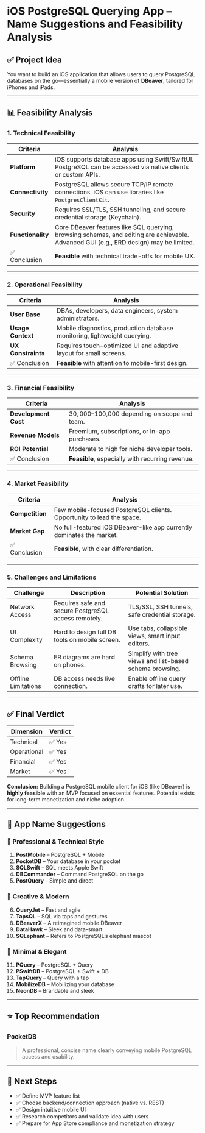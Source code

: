 # iOS PostgreSQL Querying App – Name Suggestions and Feasibility Analysis

## ✅ Project Idea

You want to build an iOS application that allows users to query PostgreSQL databases on the go—essentially a mobile version of **DBeaver**, tailored for iPhones and iPads.

---

## 📊 Feasibility Analysis

### 1. Technical Feasibility

| Criteria       | Analysis |
|----------------|----------|
| **Platform**   | iOS supports database apps using Swift/SwiftUI. PostgreSQL can be accessed via native clients or custom APIs. |
| **Connectivity** | PostgreSQL allows secure TCP/IP remote connections. iOS can use libraries like `PostgresClientKit`. |
| **Security**   | Requires SSL/TLS, SSH tunneling, and secure credential storage (Keychain). |
| **Functionality** | Core DBeaver features like SQL querying, browsing schemas, and editing are achievable. Advanced GUI (e.g., ERD design) may be limited. |
| ✅ Conclusion   | **Feasible** with technical trade-offs for mobile UX.

---

### 2. Operational Feasibility

| Criteria         | Analysis |
|------------------|----------|
| **User Base**    | DBAs, developers, data engineers, system administrators. |
| **Usage Context** | Mobile diagnostics, production database monitoring, lightweight querying. |
| **UX Constraints** | Requires touch-optimized UI and adaptive layout for small screens. |
| ✅ Conclusion     | **Feasible** with attention to mobile-first design.

---

### 3. Financial Feasibility

| Criteria       | Analysis |
|----------------|----------|
| **Development Cost** | $30,000–$100,000 depending on scope and team. |
| **Revenue Models** | Freemium, subscriptions, or in-app purchases. |
| **ROI Potential** | Moderate to high for niche developer tools. |
| ✅ Conclusion     | **Feasible**, especially with recurring revenue.

---

### 4. Market Feasibility

| Criteria       | Analysis |
|----------------|----------|
| **Competition** | Few mobile-focused PostgreSQL clients. Opportunity to lead the space. |
| **Market Gap**  | No full-featured iOS DBeaver-like app currently dominates the market. |
| ✅ Conclusion     | **Feasible**, with clear differentiation.

---

### 5. Challenges and Limitations

| Challenge | Description | Potential Solution |
|----------|-------------|--------------------|
| Network Access | Requires safe and secure PostgreSQL access remotely. | TLS/SSL, SSH tunnels, safe credential storage. |
| UI Complexity | Hard to design full DB tools on mobile screen. | Use tabs, collapsible views, smart input editors. |
| Schema Browsing | ER diagrams are hard on phones. | Simplify with tree views and list-based schema browsing. |
| Offline Limitations | DB access needs live connection. | Enable offline query drafts for later use. |

---

## ✅ Final Verdict

| Dimension    | Verdict |
|--------------|---------|
| Technical     | ✅ Yes |
| Operational   | ✅ Yes |
| Financial     | ✅ Yes |
| Market        | ✅ Yes |

**Conclusion:** Building a PostgreSQL mobile client for iOS (like DBeaver) is **highly feasible** with an MVP focused on essential features. Potential exists for long-term monetization and niche adoption.

---

## 📱 App Name Suggestions

### 🔹 Professional & Technical Style
1. **PostMobile** – PostgreSQL + Mobile
2. **PocketDB** – Your database in your pocket
3. **SQLSwift** – SQL meets Apple Swift
4. **DBCommander** – Command PostgreSQL on the go
5. **PostQuery** – Simple and direct

### 🔹 Creative & Modern
6. **QueryJet** – Fast and agile
7. **TapsQL** – SQL via taps and gestures
8. **DBeaverX** – A reimagined mobile DBeaver
9. **DataHawk** – Sleek and data-smart
10. **SQLephant** – Refers to PostgreSQL’s elephant mascot

### 🔹 Minimal & Elegant
11. **PQuery** – PostgreSQL + Query
12. **PSwiftDB** – PostgreSQL + Swift + DB
13. **TapQuery** – Query with a tap
14. **MobilizeDB** – Mobilizing your database
15. **NeonDB** – Brandable and sleek

---

## ⭐ Top Recommendation

### **PocketDB**
> A professional, concise name clearly conveying mobile PostgreSQL access and usability.

---

## 🚀 Next Steps

- ✅ Define MVP feature list
- ✅ Choose backend/connection approach (native vs. REST)
- ✅ Design intuitive mobile UI
- ✅ Research competitors and validate idea with users
- ✅ Prepare for App Store compliance and monetization strategy

